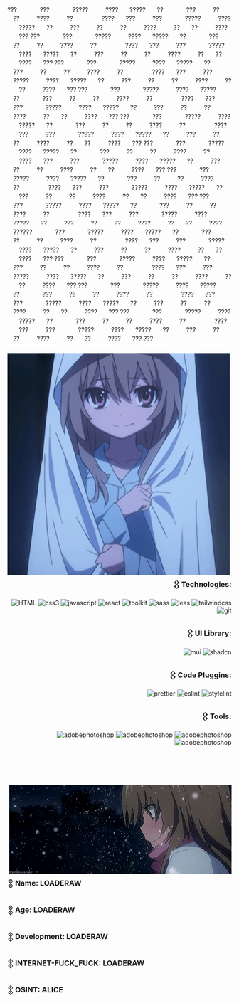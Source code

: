 ???ㅤㅤㅤㅤ???ㅤㅤㅤㅤ?????ㅤㅤㅤ????ㅤㅤ?????ㅤㅤ??ㅤㅤㅤㅤ???ㅤㅤㅤ??ㅤㅤㅤ??ㅤㅤㅤ????ㅤㅤㅤ??ㅤㅤㅤㅤㅤ????ㅤㅤ???ㅤㅤㅤ???ㅤㅤㅤㅤ?????ㅤㅤㅤ????ㅤㅤ?????ㅤㅤ??ㅤㅤㅤ???ㅤㅤㅤ??ㅤㅤㅤ??ㅤㅤㅤ????ㅤㅤㅤ??ㅤㅤ??ㅤㅤㅤ????ㅤㅤ??? ???ㅤㅤㅤㅤ???ㅤㅤㅤㅤ?????ㅤㅤㅤ????ㅤㅤ?????ㅤㅤ??ㅤㅤㅤㅤ???ㅤㅤㅤ??ㅤㅤㅤ??ㅤㅤㅤ????ㅤㅤㅤ??ㅤㅤㅤㅤㅤ????ㅤㅤ???ㅤㅤㅤ???ㅤㅤㅤㅤ?????ㅤㅤㅤ????ㅤㅤ?????ㅤㅤ??ㅤㅤㅤ???ㅤㅤㅤ??ㅤㅤㅤ??ㅤㅤㅤ????ㅤㅤㅤ??ㅤㅤ??ㅤㅤㅤ????ㅤㅤ??? ???ㅤㅤㅤㅤ???ㅤㅤㅤㅤ?????ㅤㅤㅤ????ㅤㅤ?????ㅤㅤ??ㅤㅤㅤㅤ???ㅤㅤㅤ??ㅤㅤㅤ??ㅤㅤㅤ????ㅤㅤㅤ??ㅤㅤㅤㅤㅤ????ㅤㅤ???ㅤㅤㅤ???ㅤㅤㅤㅤ?????ㅤㅤㅤ????ㅤㅤ?????ㅤㅤ??ㅤㅤㅤ???ㅤㅤㅤ??ㅤㅤㅤ??ㅤㅤㅤ????ㅤㅤㅤ??ㅤㅤ??ㅤㅤㅤ????ㅤㅤ??? ???ㅤㅤㅤㅤ???ㅤㅤㅤㅤ?????ㅤㅤㅤ????ㅤㅤ?????ㅤㅤ??ㅤㅤㅤㅤ???ㅤㅤㅤ??ㅤㅤㅤ??ㅤㅤㅤ????ㅤㅤㅤ??ㅤㅤㅤㅤㅤ????ㅤㅤ???ㅤㅤㅤ???ㅤㅤㅤㅤ?????ㅤㅤㅤ????ㅤㅤ?????ㅤㅤ??ㅤㅤㅤ???ㅤㅤㅤ??ㅤㅤㅤ??ㅤㅤㅤ????ㅤㅤㅤ??ㅤㅤ??ㅤㅤㅤ????ㅤㅤ??? ???ㅤㅤㅤㅤ???ㅤㅤㅤㅤ?????ㅤㅤㅤ????ㅤㅤ?????ㅤㅤ??ㅤㅤㅤㅤ???ㅤㅤㅤ??ㅤㅤㅤ??ㅤㅤㅤ????ㅤㅤㅤ??ㅤㅤㅤㅤㅤ????ㅤㅤ???ㅤㅤㅤ???ㅤㅤㅤㅤ?????ㅤㅤㅤ????ㅤㅤ?????ㅤㅤ??ㅤㅤㅤ???ㅤㅤㅤ??ㅤㅤㅤ??ㅤㅤㅤ????ㅤㅤㅤ??ㅤㅤ??ㅤㅤㅤ????ㅤㅤ??? ???ㅤㅤㅤㅤ???ㅤㅤㅤㅤ?????ㅤㅤㅤ????ㅤㅤ?????ㅤㅤ??ㅤㅤㅤㅤ???ㅤㅤㅤ??ㅤㅤㅤ??ㅤㅤㅤ????ㅤㅤㅤ??ㅤㅤㅤㅤㅤ????ㅤㅤ???ㅤㅤㅤ???ㅤㅤㅤㅤ?????ㅤㅤㅤ????ㅤㅤ?????ㅤㅤ??ㅤㅤㅤ???ㅤㅤㅤ??ㅤㅤㅤ??ㅤㅤㅤ????ㅤㅤㅤ??ㅤㅤ??ㅤㅤㅤ????ㅤㅤ??? ???ㅤㅤㅤㅤ???ㅤㅤㅤㅤ?????ㅤㅤㅤ????ㅤㅤ?????ㅤㅤ??ㅤㅤㅤㅤ???ㅤㅤㅤ??ㅤㅤㅤ??ㅤㅤㅤ????ㅤㅤㅤ??ㅤㅤㅤㅤㅤ????ㅤㅤ???ㅤㅤㅤ???ㅤㅤㅤㅤ?????ㅤㅤㅤ????ㅤㅤ?????ㅤㅤ??ㅤㅤㅤ???ㅤㅤㅤ??ㅤㅤㅤ??ㅤㅤㅤ????ㅤㅤㅤ??ㅤㅤ??ㅤㅤㅤ????ㅤㅤ??? ???ㅤㅤㅤㅤ???ㅤㅤㅤㅤ?????ㅤㅤㅤ????ㅤㅤ?????ㅤㅤ??ㅤㅤㅤㅤ???ㅤㅤㅤ??ㅤㅤㅤ??ㅤㅤㅤ????ㅤㅤㅤ??ㅤㅤㅤㅤㅤ????ㅤㅤ???ㅤㅤㅤ???ㅤㅤㅤㅤ?????ㅤㅤㅤ????ㅤㅤ?????ㅤㅤ??ㅤㅤㅤ???ㅤㅤㅤ??ㅤㅤㅤ??ㅤㅤㅤ????ㅤㅤㅤ??ㅤㅤ??ㅤㅤㅤ????ㅤㅤ??????ㅤㅤㅤㅤ???ㅤㅤㅤㅤ?????ㅤㅤㅤ????ㅤㅤ?????ㅤㅤ??ㅤㅤㅤㅤ???ㅤㅤㅤ??ㅤㅤㅤ??ㅤㅤㅤ????ㅤㅤㅤ??ㅤㅤㅤㅤㅤ????ㅤㅤ???ㅤㅤㅤ???ㅤㅤㅤㅤ?????ㅤㅤㅤ????ㅤㅤ?????ㅤㅤ??ㅤㅤㅤ???ㅤㅤㅤ??ㅤㅤㅤ??ㅤㅤㅤ????ㅤㅤㅤ??ㅤㅤ??ㅤㅤㅤ????ㅤㅤ??? ???ㅤㅤㅤㅤ???ㅤㅤㅤㅤ?????ㅤㅤㅤ????ㅤㅤ?????ㅤㅤ??ㅤㅤㅤㅤ???ㅤㅤㅤ??ㅤㅤㅤ??ㅤㅤㅤ????ㅤㅤㅤ??ㅤㅤㅤㅤㅤ????ㅤㅤ???ㅤㅤㅤ???ㅤㅤㅤㅤ?????ㅤㅤㅤ????ㅤㅤ?????ㅤㅤ??ㅤㅤㅤ???ㅤㅤㅤ??ㅤㅤㅤ??ㅤㅤㅤ????ㅤㅤㅤ??ㅤㅤ??ㅤㅤㅤ????ㅤㅤ??? ???ㅤㅤㅤㅤ???ㅤㅤㅤㅤ?????ㅤㅤㅤ????ㅤㅤ?????ㅤㅤ??ㅤㅤㅤㅤ???ㅤㅤㅤ??ㅤㅤㅤ??ㅤㅤㅤ????ㅤㅤㅤ??ㅤㅤㅤㅤㅤ????ㅤㅤ???ㅤㅤㅤ???ㅤㅤㅤㅤ?????ㅤㅤㅤ????ㅤㅤ?????ㅤㅤ??ㅤㅤㅤ???ㅤㅤㅤ??ㅤㅤㅤ??ㅤㅤㅤ????ㅤㅤㅤ??ㅤㅤ??ㅤㅤㅤ????ㅤㅤ??? ???ㅤㅤㅤㅤ???ㅤㅤㅤㅤ?????ㅤㅤㅤ????ㅤㅤ?????ㅤㅤ??ㅤㅤㅤㅤ???ㅤㅤㅤ??ㅤㅤㅤ??ㅤㅤㅤ????ㅤㅤㅤ??ㅤㅤㅤㅤㅤ????ㅤㅤ???ㅤㅤㅤ???ㅤㅤㅤㅤ?????ㅤㅤㅤ????ㅤㅤ?????ㅤㅤ??ㅤㅤㅤ???ㅤㅤㅤ??ㅤㅤㅤ??ㅤㅤㅤ????ㅤㅤㅤ??ㅤㅤ??ㅤㅤㅤ????ㅤㅤ??? ???ㅤㅤ

<div>
  <div>

<img align='left' height='500' width='500' src="https://github.com/5ud0r007/5ud0r007/blob/main/39401ca248da48da93469e6545750ee1.gif"/>

</div>

<div align='right' height='800'>
  
### 𒌐 Technologies:

![HTML](https://img.shields.io/badge/html5-000?style=for-the-badge&logo=html5&logoColor=fff)
![css3](https://img.shields.io/badge/css3-000?style=for-the-badge&logo=css3&logoColor=fff)
![javascript](https://img.shields.io/badge/javascript-000?style=for-the-badge&logo=javascript&logoColor=fff)
![react](https://img.shields.io/badge/react-000?style=for-the-badge&logo=react&logoColor=fff)
![toolkit](https://img.shields.io/badge/toolkit-000?style=for-the-badge&logo=toolkit&logoColor=fff)
![sass](https://img.shields.io/badge/sass-000?style=for-the-badge&logo=sass&logoColor=fff)
![less](https://img.shields.io/badge/less-000?style=for-the-badge&logo=less&logoColor=fff)
![tailwindcss](https://img.shields.io/badge/tailwindcss-000?style=for-the-badge&logo=tailwindcss&logoColor=fff)
![git](https://img.shields.io/badge/git-000?style=for-the-badge&logo=git&logoColor=fff)

### 𒌐 UI Library:

![mui](https://img.shields.io/badge/mui-000?style=for-the-badge&logo=mui&logoColor=fff)
![shadcn](https://img.shields.io/badge/shadcn-000?style=for-the-badge&logo=shadcn&logoColor=fff)

### 𒌐 Code Pluggins:

![prettier](https://img.shields.io/badge/prettier-000?style=for-the-badge&logo=prettier&logoColor=fff)
![eslint](https://img.shields.io/badge/eslint-000?style=for-the-badge&logo=eslint&logoColor=fff)
![stylelint](https://img.shields.io/badge/stylelint-000?style=for-the-badge&logo=stylelint&logoColor=fff)

### 𒌐 Tools:

![adobephotoshop](https://img.shields.io/badge/adobephotoshop-000?style=for-the-badge&logo=adobephotoshop&logoColor=fff)
![adobephotoshop](https://img.shields.io/badge/adobephotoshop-000?style=for-the-badge&logo=adobephotoshop&logoColor=fff)
![adobephotoshop](https://img.shields.io/badge/adobephotoshop-000?style=for-the-badge&logo=adobephotoshop&logoColor=fff)
![adobephotoshop](https://img.shields.io/badge/adobephotoshop-000?style=for-the-badge&logo=adobephotoshop&logoColor=fff)
</div>
</div>

<br>
<br>
<br>

<div>
  <div>

<img align='right' height='200' width='500' src="https://github.com/5ud0r007/5ud0r007/blob/main/6e9de3900c891f944397f6e2949f4bea.gif"/>

</div>

<div align='left' height='800'>
  
### 𒉭 Name: LOADERAW
### 𒉭 Age: LOADERAW
### 𒉭 Development: LOADERAW
### 𒉭 INTERNET-FUCK_FUCK: LOADERAW
### 𒉭 OSINT: ALICE

